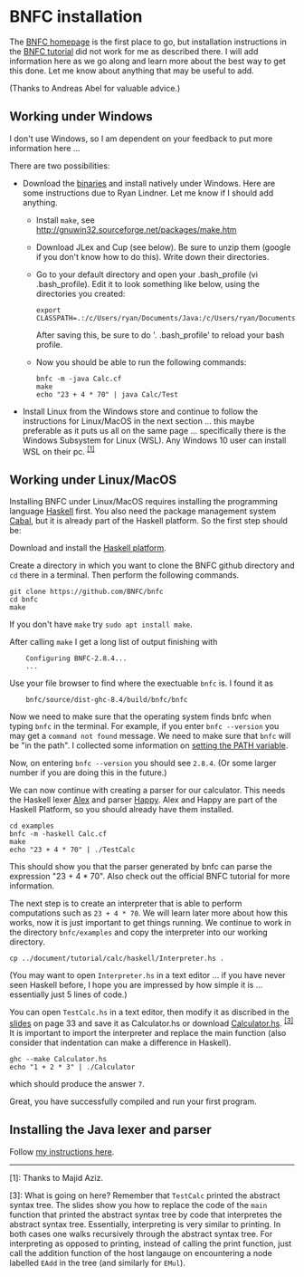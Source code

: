 # BNFC installation

The [BNFC homepage](http://bnfc.digitalgrammars.com/) is the first place to go, but installation instructions in the [BNFC tutorial](http://bnfc.digitalgrammars.com/tutorial/bnfc-tutorial.html) did not work for me as described there. I will add information here as we go along and learn more about the best way to get this done. Let me know about anything that may be useful to add. 

(Thanks to Andreas Abel for valuable advice.)

## Working under Windows

I don't use Windows, so I am dependent on your feedback to put more information here ...

There are two possibilities:

- Download the [binaries](https://github.com/BNFC/bnfc/releases) and install natively under Windows. Here are some instructions due to Ryan Lindner. Let me know if I should add anything.

  - Install `make`, see http://gnuwin32.sourceforge.net/packages/make.htm 

  - Download JLex and Cup (see below). Be sure to unzip them (google if you don't know how to do this). Write down their directories.

  - Go to your default directory and open your .bash_profile (vi .bash_profile). Edit it to look something like below, using the directories you created:  

        export CLASSPATH=.:/c/Users/ryan/Documents/Java:/c/Users/ryan/Documents/Java/JLex/:/c/Users/ryan/Documents/Java/Cup

    After saving this, be sure to do '. .bash_profile' to reload your bash profile.

  - Now you should be able to run the following commands:

        bnfc -m -java Calc.cf
        make
        echo "23 + 4 * 70" | java Calc/Test


- Install Linux from the Windows store and continue to follow the instructions for Linux/MacOS in the next section ... this maybe preferable as it puts us all on the same page ... specifically there is the Windows Subsystem for Linux (WSL). Any Windows 10 user can install WSL on their pc. <sup>[[1]](#haskell)</sup>

## Working under Linux/MacOS

Installing BNFC under Linux/MacOS requires installing the programming language [Haskell](https://www.haskell.org/) first. You also need the package management system [Cabal](https://www.haskell.org/cabal/), but it is already part of the Haskell platform. So the first step should be:

Download and install the [Haskell platform](https://www.haskell.org/platform/). 

Create a directory in which you want to clone the BNFC github directory and `cd` there in a terminal. Then perform the following commands.

    git clone https://github.com/BNFC/bnfc
    cd bnfc  
    make
    
If you don't have `make` try `sudo apt install make`.

After calling `make` I get a long list of output finishing with

        Configuring BNFC-2.8.4...
        ...
        
Use your file browser to find where the exectuable `bnfc` is. I found it as 

        bnfc/source/dist-ghc-8.4/build/bnfc/bnfc

Now we need to make sure that the operating system finds bnfc when typing `bnfc` in the terminal. For example, if you enter `bnfc --version` you may get a `command not found` message. We need to make sure that `bnfc` will be "in the path". I collected some information on [setting the PATH variable](https://github.com/alexhkurz/compiler-construction-2020/blob/master/PATH.md). 
 
Now, on entering `bnfc --version` you should see `2.8.4`. (Or some larger number if you are doing this in the future.)

We can now continue with creating a parser for our calculator. This needs the Haskell lexer [Alex](https://www.haskell.org/alex/) and parser [Happy](https://www.haskell.org/happy/). Alex and Happy are part of the Haskell Platform, so you should already have them installed.

    cd examples
    bnfc -m -haskell Calc.cf
    make
    echo "23 + 4 * 70" | ./TestCalc 
    
This should show you that the parser generated by bnfc can parse the expression "23 + 4 * 70". Also check out the official BNFC tutorial for more information.
 
The next step is to create an interpreter that is able to perform computations such as `23 + 4 * 70`. We will learn later more about how this works, now it is just important to get things running. We continue to work in the directory `bnfc/examples` and copy the interpreter into our working directory. 
 
    cp ../document/tutorial/calc/haskell/Interpreter.hs .
  
(You may want to open `Interpreter.hs` in a text editor ... if you have never seen Haskell before, I hope you are impressed by how simple it is ... essentially just 5 lines of code.)

You can open `TestCalc.hs` in a text editor, then modify it as discribed in the [slides](http://www.grammaticalframework.org/ipl-book/slides/2-slides-ipl-book.pdf) on page 33 and save it as Calculator.hs or download [Calculator.hs](here). <sup>[[3]](#footnote)</sup> It is important to import the interpreter and replace the main function (also consider that indentation can make a difference in Haskell).
  
    ghc --make Calculator.hs
    echo "1 + 2 * 3" | ./Calculator
    
which should produce the answer `7`.
    
Great, you have successfully compiled and run your first program.

## Installing the Java lexer and parser

Follow [my instructions here](https://github.com/alexhkurz/compiler-construction/blob/master/BNFC-installation-java.md).

---

<a name="haskell">[1]</a>: Thanks to Majid Aziz.

<a name="footnote">[3]</a>: What is going on here? Remember that `TestCalc` printed the abstract syntax tree. The slides show you how to replace the code of the `main` function that printed the abstract syntax tree by code that interpretes the abstract syntax tree. Essentially, interpreting is very similar to printing. In both cases one walks recursively through the abstract syntax tree. For interpreting as opposed to printing, instead of calling the print function, just call the addition function of the host langauge on encountering a node labelled `EAdd` in the tree (and similarly for `EMul`).
